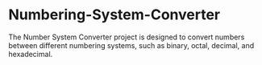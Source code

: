 # Numbering-System-Converter
The Number System Converter project is designed to convert numbers between different numbering systems, such as binary, octal, decimal, and hexadecimal.
